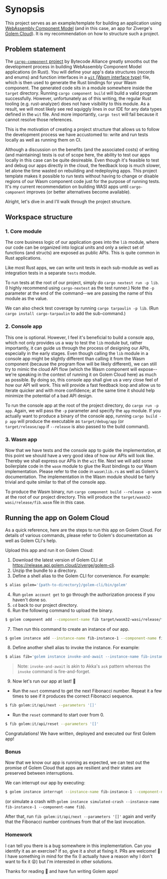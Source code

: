 # Synopsis

This project serves as an example/template for building an application using [WebAssembly Component Model](https://github.com/webassembly/component-model) (and in this case, an app for Ziverge's [Golem Cloud](https://golem.cloud/golem-cloud)).  It is my recommendation on how to structure such a project.

## Problem statement

The [`cargo-component` project](https://github.com/bytecodealliance/cargo-component) by Bytecode Alliance greatly smooths out the development process in building WebAssembly Component Model applications (in Rust).  You will define your app's data structures (records and enums) and function interfaces in a [`wit` (Wasm interface type)](https://github.com/WebAssembly/component-model/blob/main/design/mvp/WIT.md) file, which is then used to generate the Rust bindings for your Wasm component.  The generated code sits in a module somewhere inside the `target` directory.  Running `cargo component build` will build a valid program successfully.  However, unfortunately as of this writing, the regular Rust tooling (e.g. rust-analyzer) does not have visibility to this module.  As a result, we will most likely see red squiggly lines in our IDE for any data types defined in the `wit` file. And more importantly, `cargo test` will fail because it cannot resolve those references.

This is the motivation of creating a project structure that allows us to follow the development process we have accustomed to: write and run tests locally as well as running them on CI.

Although a discussion on the benefits (and the associated costs) of writing (and maintaining) tests is out of scope here, the ability to test our apps locally in this case can be quite desireable.  Even though it's feasible to test and debug our apps directly in the cloud, the feedback loop is much slower, let alone the time wasted on rebuilding and redeploying apps.  This project template makes it possible to run tests without having to change or disable regions of our Wasm component code just for the purpose of running tests.  It's my current recommendation on building WASI apps until `cargo-component` improves (or better alternatives become available).

Alright, let's dive in and I'll walk through the project structure.

## Workspace structure

### 1. Core module

The core business logic of our application goes into the `lib` module, where our code can be organized into logical units and only a select set of functions (and structs) are exposed as public APIs. This is quite common in Rust applications.

Like most Rust apps, we can write unit tests in each sub-module as well as integration tests in a separate `tests` module.

To run tests at the root of our project, simply do `cargo nextest run -p lib`. (I highly recommend using `cargo-nextest` as the test runner.)  Note the `-p` parameter at the end of the command--we are passing the name of this module as the value.

We can also check test coverage by running `cargo tarpaulin -p lib`. (Run `cargo install cargo-tarpaulin` to add the sub-command.)

### 2. Console app

This one is optional.  However, I feel it's beneficial to build a console app, which not only provides us a way to test the `lib` module but, rather importantly, it can guide us through the process of designing our APIs, especially in the early stages.  Even though calling the `lib` module in a console app might be slightly different than calling it from the Wasm component (because the program flow will be likely different), we can still try to mimic the cloud API flow (which the Wasm component will expose--we're speaking in the context of running it on Golem Cloud here) as much as possible.  By doing so, this console app shall give us a very close feel of how our API will work.  This will provide a fast feedback loop and allow us to iterate quicker and with more confidence; at the same time it should help minimize the potential of a bad API design.

To run the console app at the root of the project directory, do `cargo run -p app`. Again, we will pass the `-p` parameter and specify the `app` module.  If you actually want to produce a binary of the console app, running `cargo build -p app` will produce the executable as `target/debug/app` (or `target/release/app` if `--release` is also passed to the build command).

### 3. Wasm app

Now that we have tests and the console app to guide the implementation, at this point we should have a very good idea of how our APIs will look like.  Thereby we shall express our APIs in the `wit` file.  Next we will add some boilerplate code in the `wasm` module to glue the Rust bindings to our Wasm implementation. Please refer to the code in `wasm\lib.rs` as well as Golem's documentation.  The implementation in the Wasm module should be fairly trivial and quite similar to that of the console app.

To produce the Wasm binary, run `cargo component build --release -p wasm` at the root of our project directory.  This will produce the `target/wasm32-wasi/release/fib.wasm` file in this case.

## Running the app on Golem Cloud

As a quick reference, here are the steps to run this app on Golem Cloud.  For details of various commands, please refer to Golem's documentation as well as Golem CLI's help.

Upload this app and run it on Golem Cloud:

1. Download the latest version of Golem CLI at https://release.api.golem.cloud/ziverge/golem-cli.
2. Unzip the bundle to a directory.
3. Define a shell alias to the Golem CLI for convenience. For example:

  ```bash
  $ alias golem='{path-to-directory}/golem-cli/bin/golem'
  ```

4. Run `golem account get` to go through the authorization process if you haven't done so.
5. `cd` back to our project directory.
6. Run the following command to upload the binary.

  ```bash
  $ golem component add --component-name fib target/wasm32-wasi/release/fib.wasm
  ```

7. Then run this command to create an instance of our app.

  ```bash
  $ golem instance add --instance-name fib-instance-1 --component-name fib
  ```

8. Define another shell alias to invoke the instance. For example:

  ```bash
  $ alias fib='golem instance invoke-and-await --instance-name fib-instance-1 --component-name fib --function $*'
  ```

> Note: `invoke-and-await` is akin to Akka's `ask` pattern whereas the `invoke` command is fire-and-forget.

9. Now let's run our app at last! 🎉

  * Run the `next` command to get the next Fibonacci number. Repeat it a few times to see if it produces the correct Fibonacci sequence.

  ```bash
  $ fib golem:it/api/next --parameters '[]'
  ```

  * Run the `reset` command to start over from 0.

  ```bash
  $ fib golem:it/api/reset --parameters '[]'
  ```

Congratulations! We have written, deployed and executed our first Golem app!

### Bonus

Now that we know our app is running as expected, we can test out the promise of Golem Cloud that apps are resilient and their states are preserved between interruptions.

We can interrupt our app by executing:

  ```bash
  $ golem instance interrupt --instance-name fib-instance-1 --component-name fib
  ```

 (or simulate a crash with `golem instance simulated-crash --instance-name fib-instance-1 --component-name fib`).

 After that, run `fib golem:it/api/next --parameters '[]'` again and verify that the Fibonacci number continues from that of the last invocation.

### Homework

I can tell you there is a bug somewhere in this implementation.  Can you identify it as an exercise?  If so, give it a shot at fixing it.  PRs are welcome! 🙂 I have something in mind for the fix (I actually have a reason why I don't want to fix it 😝) but I'm interested in other solutions.

Thanks for reading 🙏 and have fun writing Golem apps!

